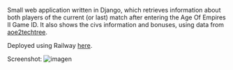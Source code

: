 Small web application written in Django, which retrieves information about both players of the current (or last) match after entering the Age Of Empires II Game ID. It also shows the civs information and bonuses, using data from [aoe2techtree](https://aoe2techtree.net/).

Deployed using Railway [here](https://aoewebapp-production.up.railway.app).

Screenshot:
![imagen](https://github.com/user-attachments/assets/c418c4ff-3d32-4c10-ab3c-f3263a4fd9bc)
